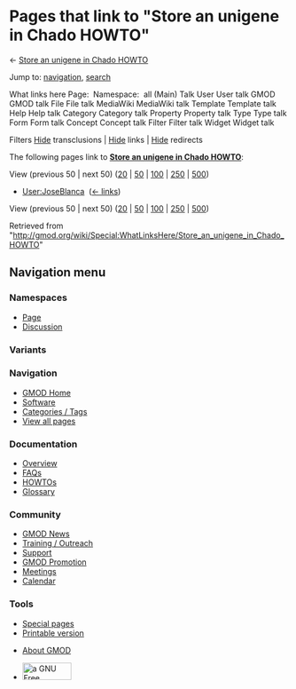 <div id="mw-page-base" class="noprint">

</div>

<div id="mw-head-base" class="noprint">

</div>

<div id="content" class="mw-body" role="main">

<span id="top"></span>

<div id="mw-js-message" style="display:none;">

</div>



# <span dir="auto">Pages that link to "Store an unigene in Chado HOWTO"</span>

<div id="bodyContent">

<div id="contentSub">

← [Store an unigene in Chado
HOWTO](/wiki/Store_an_unigene_in_Chado_HOWTO "Store an unigene in Chado HOWTO")

</div>

<div id="jump-to-nav" class="mw-jump">

Jump to: [navigation](#mw-navigation), [search](#p-search)

</div>

<div id="mw-content-text">

What links here Page:  Namespace:  all (Main) Talk User User talk GMOD
GMOD talk File File talk MediaWiki MediaWiki talk Template Template talk
Help Help talk Category Category talk Property Property talk Type Type
talk Form Form talk Concept Concept talk Filter Filter talk Widget
Widget talk

Filters
[Hide](/mediawiki/index.php?title=Special:WhatLinksHere/Store_an_unigene_in_Chado_HOWTO&hidetrans=1 "Special:WhatLinksHere/Store an unigene in Chado HOWTO")
transclusions \|
[Hide](/mediawiki/index.php?title=Special:WhatLinksHere/Store_an_unigene_in_Chado_HOWTO&hidelinks=1 "Special:WhatLinksHere/Store an unigene in Chado HOWTO")
links \|
[Hide](/mediawiki/index.php?title=Special:WhatLinksHere/Store_an_unigene_in_Chado_HOWTO&hideredirs=1 "Special:WhatLinksHere/Store an unigene in Chado HOWTO")
redirects

The following pages link to **[Store an unigene in Chado
HOWTO](/wiki/Store_an_unigene_in_Chado_HOWTO "Store an unigene in Chado HOWTO")**:

View (previous 50 \| next 50)
([20](/mediawiki/index.php?title=Special:WhatLinksHere/Store_an_unigene_in_Chado_HOWTO&limit=20 "Special:WhatLinksHere/Store an unigene in Chado HOWTO")
\|
[50](/mediawiki/index.php?title=Special:WhatLinksHere/Store_an_unigene_in_Chado_HOWTO&limit=50 "Special:WhatLinksHere/Store an unigene in Chado HOWTO")
\|
[100](/mediawiki/index.php?title=Special:WhatLinksHere/Store_an_unigene_in_Chado_HOWTO&limit=100 "Special:WhatLinksHere/Store an unigene in Chado HOWTO")
\|
[250](/mediawiki/index.php?title=Special:WhatLinksHere/Store_an_unigene_in_Chado_HOWTO&limit=250 "Special:WhatLinksHere/Store an unigene in Chado HOWTO")
\|
[500](/mediawiki/index.php?title=Special:WhatLinksHere/Store_an_unigene_in_Chado_HOWTO&limit=500 "Special:WhatLinksHere/Store an unigene in Chado HOWTO"))

- [User:JoseBlanca](/wiki/User:JoseBlanca "User:JoseBlanca") ‎
  <span class="mw-whatlinkshere-tools">([←
  links](/mediawiki/index.php?title=Special:WhatLinksHere&target=User%3AJoseBlanca "Special:WhatLinksHere"))</span>

View (previous 50 \| next 50)
([20](/mediawiki/index.php?title=Special:WhatLinksHere/Store_an_unigene_in_Chado_HOWTO&limit=20 "Special:WhatLinksHere/Store an unigene in Chado HOWTO")
\|
[50](/mediawiki/index.php?title=Special:WhatLinksHere/Store_an_unigene_in_Chado_HOWTO&limit=50 "Special:WhatLinksHere/Store an unigene in Chado HOWTO")
\|
[100](/mediawiki/index.php?title=Special:WhatLinksHere/Store_an_unigene_in_Chado_HOWTO&limit=100 "Special:WhatLinksHere/Store an unigene in Chado HOWTO")
\|
[250](/mediawiki/index.php?title=Special:WhatLinksHere/Store_an_unigene_in_Chado_HOWTO&limit=250 "Special:WhatLinksHere/Store an unigene in Chado HOWTO")
\|
[500](/mediawiki/index.php?title=Special:WhatLinksHere/Store_an_unigene_in_Chado_HOWTO&limit=500 "Special:WhatLinksHere/Store an unigene in Chado HOWTO"))

</div>

<div class="printfooter">

Retrieved from
"<http://gmod.org/wiki/Special:WhatLinksHere/Store_an_unigene_in_Chado_HOWTO>"

</div>

<div id="catlinks" class="catlinks catlinks-allhidden">

</div>

<div class="visualClear">

</div>

</div>

</div>

<div id="mw-navigation">

## Navigation menu

<div id="mw-head">



<div id="left-navigation">

<div id="p-namespaces" class="vectorTabs" role="navigation"
aria-labelledby="p-namespaces-label">

### Namespaces

- <span id="ca-nstab-main"><a href="/wiki/Store_an_unigene_in_Chado_HOWTO" accesskey="c"
  title="View the content page [c]">Page</a></span>
- <span id="ca-talk"><a
  href="/mediawiki/index.php?title=Talk:Store_an_unigene_in_Chado_HOWTO&amp;action=edit&amp;redlink=1"
  accesskey="t"
  title="Discussion about the content page [t]">Discussion</a></span>

</div>

<div id="p-variants" class="vectorMenu emptyPortlet" role="navigation"
aria-labelledby="p-variants-label">

### 

### Variants[](#)

<div class="menu">

</div>

</div>

</div>

<div id="right-navigation">





</div>



</div>

</div>

</div>

<div id="mw-panel">

<div id="p-logo" role="banner">

<a href="/wiki/Main_Page"
style="background-image: url(http://gmod.org/images/GMOD-cogs.png);"
title="Visit the main page"></a>

</div>

<div id="p-Navigation" class="portal" role="navigation"
aria-labelledby="p-Navigation-label">

### Navigation

<div class="body">

- <span id="n-GMOD-Home">[GMOD Home](/wiki/Main_Page)</span>
- <span id="n-Software">[Software](/wiki/GMOD_Components)</span>
- <span id="n-Categories-.2F-Tags">[Categories /
  Tags](/wiki/Categories)</span>
- <span id="n-View-all-pages">[View all
  pages](/wiki/Special:AllPages)</span>

</div>

</div>

<div id="p-Documentation" class="portal" role="navigation"
aria-labelledby="p-Documentation-label">

### Documentation

<div class="body">

- <span id="n-Overview">[Overview](/wiki/Overview)</span>
- <span id="n-FAQs">[FAQs](/wiki/Category:FAQ)</span>
- <span id="n-HOWTOs">[HOWTOs](/wiki/Category:HOWTO)</span>
- <span id="n-Glossary">[Glossary](/wiki/Glossary)</span>

</div>

</div>

<div id="p-Community" class="portal" role="navigation"
aria-labelledby="p-Community-label">

### Community

<div class="body">

- <span id="n-GMOD-News">[GMOD News](/wiki/GMOD_News)</span>
- <span id="n-Training-.2F-Outreach">[Training /
  Outreach](/wiki/Training_and_Outreach)</span>
- <span id="n-Support">[Support](/wiki/Support)</span>
- <span id="n-GMOD-Promotion">[GMOD
  Promotion](/wiki/GMOD_Promotion)</span>
- <span id="n-Meetings">[Meetings](/wiki/Meetings)</span>
- <span id="n-Calendar">[Calendar](/wiki/Calendar)</span>

</div>

</div>

<div id="p-tb" class="portal" role="navigation"
aria-labelledby="p-tb-label">

### Tools

<div class="body">

- <span id="t-specialpages"><a href="/wiki/Special:SpecialPages" accesskey="q"
  title="A list of all special pages [q]">Special pages</a></span>
- <span id="t-print"><a
  href="/mediawiki/index.php?title=Special:WhatLinksHere/Store_an_unigene_in_Chado_HOWTO&amp;printable=yes"
  rel="alternate" accesskey="p"
  title="Printable version of this page [p]">Printable version</a></span>

</div>

</div>

</div>

</div>

<div id="footer" role="contentinfo">

- <span id="footer-places-about">[About
  GMOD](/wiki/GMOD:About "GMOD:About")</span>

<!-- -->

- <span id="footer-copyrightico">[<img src="http://www.gnu.org/graphics/gfdl-logo-small.png" width="88"
  height="31" alt="a GNU Free Documentation License" />](http://www.gnu.org/licenses/fdl-1.3.html)</span>


<div style="clear:both">

</div>

</div>
